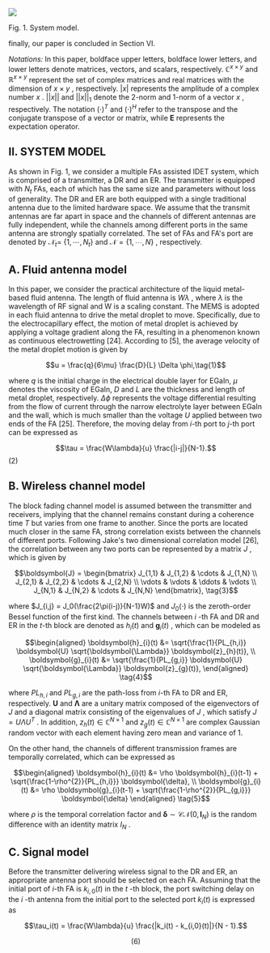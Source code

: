 ![](_page_0_Figure_1.jpeg)

Fig. 1. System model.

finally, our paper is concluded in Section VI.

*Notations:* In this paper, boldface upper letters, boldface lower letters, and lower letters denote matrices, vectors, and scalars, respectively.  $\mathbb{C}^{x\times y}$  and  $\mathbb{R}^{x\times y}$  represent the set of complex matrices and real matrices with the dimension of  $x \times y$ , respectively.  $|x|$  represents the amplitude of a complex number  $x$ .  $||x||$  and  $||x||_1$  denote the 2-norm and 1-norm of a vector  $x$ , respectively. The notation  $(\cdot)^T$  and  $(\cdot)^H$  refer to the transpose and the conjugate transpose of a vector or matrix, while  $\mathbf{E}$ represents the expectation operator.

## II. SYSTEM MODEL

As shown in Fig. 1, we consider a multiple FAs assisted IDET system, which is comprised of a transmitter, a DR and an ER. The transmitter is equipped with  $N_t$  FAs, each of which has the same size and parameters without loss of generality. The DR and ER are both equipped with a single traditional antenna due to the limited hardware space. We assume that the transmit antennas are far apart in space and the channels of different antennas are fully independent, while the channels among different ports in the same antenna are strongly spatially correlated. The set of FAs and FA's port are denoted by  $\mathcal{N}_t =$  $\{1,\cdots,N_t\}$  and  $\mathcal{N}=\{1,\cdots,N\}$ , respectively.

## A. Fluid antenna model

In this paper, we consider the practical architecture of the liquid metal-based fluid antenna. The length of fluid antenna is  $W\lambda$ , where  $\lambda$  is the wavelength of RF signal and W is a scaling constant. The MEMS is adopted in each fluid antenna to drive the metal droplet to move. Specifically, due to the electrocapillary effect, the motion of metal droplet is achieved by applying a voltage gradient along the FA, resulting in a phenomenon known as continuous electrowetting [24]. According to [5], the average velocity of the metal droplet motion is given by

$$u = \frac{q}{6\mu} \frac{D}{L} \Delta \phi,\tag{1}$$

where  $q$  is the initial charge in the electrical double layer for EGaIn,  $\mu$  denotes the viscosity of EGaIn,  $D$  and  $L$  are the thickness and length of metal droplet, respectively.  $\Delta\phi$ represents the voltage differential resulting from the flow of current through the narrow electrolyte layer between EGaIn and the wall, which is much smaller than the voltage  $U$  applied between two ends of the FA [25]. Therefore, the moving delay from *i*-th port to *j*-th port can be expressed as

$$\tau = \frac{W\lambda}{u} \frac{|i-j|}{N-1}.$$
 (2)

## B. Wireless channel model

The block fading channel model is assumed between the transmitter and receivers, implying that the channel remains constant during a coherence time  $T$  but varies from one frame to another. Since the ports are located much closer in the same FA, strong correlation exists between the channels of different ports. Following Jake's two dimensional correlation model [26], the correlation between any two ports can be represented by a matrix  $J$ , which is given by

$$\boldsymbol{J} = \begin{bmatrix} J_{1,1} & J_{1,2} & \cdots & J_{1,N} \\ J_{2,1} & J_{2,2} & \cdots & J_{2,N} \\ \vdots & \vdots & \ddots & \vdots \\ J_{N,1} & J_{N,2} & \cdots & J_{N,N} \end{bmatrix}, \tag{3}$$

where  $J_{i,j} = J_0(\frac{2\pi(i-j)}{N-1}W)$  and  $J_0(\cdot)$  is the zeroth-order Bessel function of the first kind. The channels between  $i$ -th FA and DR and ER in the *t*-th block are denoted as  $h_i(t)$  and  $\boldsymbol{g}_i(t)$ , which can be modeled as

$$\begin{aligned} \boldsymbol{h}_{i}(t) &= \sqrt{\frac{1}{PL_{h,i}} \boldsymbol{U} \sqrt{\boldsymbol{\Lambda}} \boldsymbol{z}_{h}(t)}, \\ \boldsymbol{g}_{i}(t) &= \sqrt{\frac{1}{PL_{g,i}} \boldsymbol{U} \sqrt{\boldsymbol{\Lambda}} \boldsymbol{z}_{g}(t)}, \end{aligned} \tag{4}$$

where  $PL_{h,i}$  and  $PL_{g,i}$  are the path-loss from *i*-th FA to DR and ER, respectively.  $\boldsymbol{U}$  and  $\boldsymbol{\Lambda}$  are a unitary matrix composed of the eigenvectors of  $J$  and a diagonal matrix consisting of the eigenvalues of  $J$ , which satisfy  $J = U\Lambda U^T$ . In addition,  $z_h(t) \in \mathbb{C}^{N \times 1}$  and  $z_g(t) \in \mathbb{C}^{N \times 1}$  are complex Gaussian random vector with each element having zero mean and variance of 1.

On the other hand, the channels of different transmission frames are temporally correlated, which can be expressed as

$$\begin{aligned} \boldsymbol{h}_{i}(t) &= \rho \boldsymbol{h}_{i}(t-1) + \sqrt{\frac{1-\rho^{2}}{PL_{h,i}}} \boldsymbol{\delta}, \\ \boldsymbol{g}_{i}(t) &= \rho \boldsymbol{g}_{i}(t-1) + \sqrt{\frac{1-\rho^{2}}{PL_{g,i}}} \boldsymbol{\delta} \end{aligned} \tag{5}$$

where  $\rho$  is the temporal correlation factor and  $\boldsymbol{\delta} \sim \mathcal{CN}(0, \boldsymbol{I}_N)$ is the random difference with an identity matrix  $I_N$ .

## C. Signal model

Before the transmitter delivering wireless signal to the DR and ER, an appropriate antenna port should be selected on each FA. Assuming that the initial port of *i*-th FA is  $k_{i,0}(t)$  in the  $t$ -th block, the port switching delay on the  $i$ -th antenna from the initial port to the selected port  $k_i(t)$  is expressed as

$$\tau_i(t) = \frac{W\lambda}{u} \frac{|k_i(t) - k_{i,0}(t)|}{N - 1}.$$

$$(6)$$